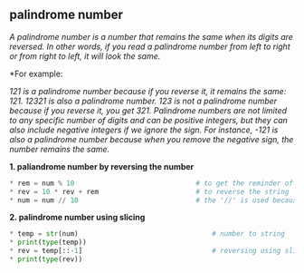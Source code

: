
## palindrome number

*A palindrome number is a number that remains the same when its digits are reversed. In other words, if you read a palindrome number from left to  right or from right to left, it will look the same.*

*For example:

*121 is a palindrome number because if you reverse it, it remains the same: 121.*
*12321 is also a palindrome number.*
*123 is not a palindrome number because if you reverse it, you get 321.*
*Palindrome numbers are not limited to any specific number of digits and can be positive integers, but they can also include negative integers if we ignore the sign. For instance, -121 is also a palindrome number because when you remove the negative sign, the number remains the same.*



**1. paliandrome number by reversing the number**

```python 
* rem = num % 10                              # to get the reminder of the number given by the user
* rev = 10 * rev + rem                        # to reverse the string
* num = num // 10                             # the '//' is used because the division should be floor
```
**2. palindrome number using slicing**

```python 
* temp = str(num)                                 # number to string
* print(type(temp))
* rev = temp[::-1]                                # reversing using slicing [start:stop:increment]
* print(type(rev))
```